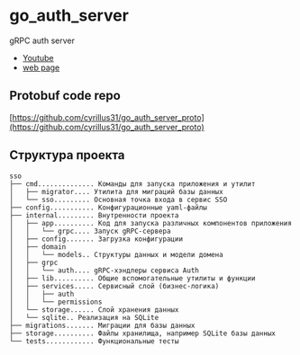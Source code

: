 # go_auth_server
gRPC auth server


- [Youtube](https://www.youtube.com/watch?v=EURjTg5fw-E)
- [web page](https://selectel.ru/blog/tutorials/go-grcp/?utm_source=youtube.com&utm_medium=referral&utm_campaign=help_tgbot-grcp_181123_tuzov_paid)


## Protobuf code repo
[https://github.com/cyrillus31/go_auth_server_proto](https://github.com/cyrillus31/go_auth_server_proto)

## Структура проекта
```
sso
├── cmd.............. Команды для запуска приложения и утилит
│	├── migrator.... Утилита для миграций базы данных
│	└── sso......... Основная точка входа в сервис SSO
├── config........... Конфигурационные yaml-файлы
├── internal......... Внутренности проекта
│	├── app.......... Код для запуска различных компонентов приложения
│	│	└── grpc.... Запуск gRPC-сервера
│	├── config....... Загрузка конфигурации
│	├── domain
│	│	└── models.. Структуры данных и модели домена
│	├── grpc
│	│	└── auth.... gRPC-хэндлеры сервиса Auth
│	├── lib.......... Общие вспомогательные утилиты и функции
│	├── services..... Сервисный слой (бизнес-логика)
│	│	├── auth
│	│	└── permissions
│	└── storage...... Слой хранения данных
│	└── sqlite.. Реализация на SQLite
├── migrations....... Миграции для базы данных
├── storage.......... Файлы хранилища, например SQLite базы данных
└── tests............ Функциональные тесты
```
